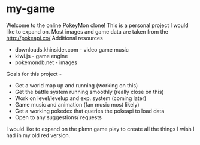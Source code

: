 # my-game
Welcome to the online PokeyMon clone! 
This is a personal project I would like to expand on. Most images and game data are taken from the http://pokeapi.co/ 
Additional resources 

+ downloads.khinsider.com - video game music
+ kiwi.js - game engine 
+ pokemondb.net - images

Goals for this project - 

+ Get a world map up and running (working on this)
+ Get the battle system running smoothly (really close on this)
+ Work on level/levelup and exp. system (coming later)
+ Game music and animation (fan music most likely)
+ Get a working pokedex that queries the pokeapi to load data
+ Open to any suggestions/ requests

I would like to expand on the pkmn game play to create all the things I wish I had in my old red version. 

